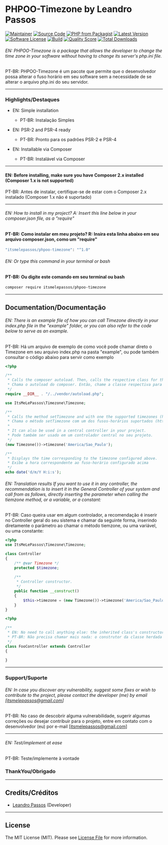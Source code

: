# PHPOO-Timezone by Leandro Passos

[![Maintainer](http://img.shields.io/badge/maintainer-@itsmelepassos-blue.svg?style=flat-square)](https://twitter.com/itsmelepassos)
[![Source Code](http://img.shields.io/badge/source-itsmelepassos/phpoo--timezone-blue.svg?style=flat-square)](https://github.com/itsmelepassos/phpoo-timezone)
[![PHP from Packagist](https://img.shields.io/packagist/php-v/itsmelepassos/phpo--timezone.svg?style=flat-square)](https://packagist.org/packages/itsmelepassos/phpoo-timezone)
[![Latest Version](https://img.shields.io/github/release/itsmelepassos/phpoo-timezone.svg?style=flat-square)](https://github.com/itsmelepassos/phpoo-timezone/releases)
[![Software License](https://img.shields.io/badge/license-MIT-brightgreen.svg?style=flat-square)](LICENSE)
[![Build](https://img.shields.io/scrutinizer/build/g/itsmelepassos/phpoo-timezone.svg?style=flat-square)](https://scrutinizer-ci.com/g/itsmelepassos/phpoo-timezone)
[![Quality Score](https://img.shields.io/scrutinizer/g/itsmelepassos/phpoo-timezone.svg?style=flat-square)](https://scrutinizer-ci.com/g/itsmelepassos/phpoo-timezone)
[![Total Downloads](https://img.shields.io/packagist/dt/itsmelepassos/phpoo-timezone.svg?style=flat-square)](https://packagist.org/packages/itsmelepassos/phpoo-timezone)

###### EN: PHPOO-Timezone is a package that allows the developer to change the time zone in your software without having to change its server's php.ini file.

PT-BR: PHPOO-Timezone é um pacote que permite que o desenvolvedor possa alterar o fuso horário em seu software sem a
necessidade de se alterar o arquivo php.ini do seu servidor.

---

### Highlights/Destaques

- EN: Simple installation
    - PT-BR: Instalação Simples


- EN: PSR-2 and PSR-4 ready
    - PT-BR: Pronto para os padrões PSR-2 e PSR-4


- EN: Installable via Composer
    - PT-BR: Instalável via Composer

---
#### EN: Before installing, make sure you have Composer 2.x installed (Composer 1.x is not supported)
PT-BR: Antes de instalar, certifique-se de estar com o Composer 2.x instalado (Composer 1.x não é suportado)

---

###### EN: How to install in my project? A: Insert this line below in your composer.json file, as a "require"

#### PT-BR: Como instalar em meu projeto? R: Insira esta linha abaixo em seu arquivo composer.json, como um "require"

```bash
"itsmelepassos/phpoo-timezone": "^1.0"
```

###### EN: Or type this command in your terminal or bash

#### PT-BR: Ou digite este comando em seu terminal ou bash

```bash
composer require itsmelepassos/phpoo-timezone
```

---

## Documentation/Documentação

###### EN: There is an example file of how you can call Timezone directly in your index.php file in the "example" folder, or you can also refer to the code below to serve as an example.

PT-BR: Há um arquivo de exemplo de como você pode chamar direto o Timezone em seu arquivo index.php na pasta "example",
ou pode também consultar o código abaixo para servir como exemplo

```php
<?php

/**
 * Calls the composer autoload. Then, calls the respective class for the timezone.
 * Chama o autoload do composer. Então, chame a classe respectiva para o fuso-horário.
 */
require __DIR__ . "/../vendor/autoload.php";

use ItsMeLePassos\Timezone\Timezone;

/**
 * Calls the method setTimezone and with one the supported timezones (https://www.php.net/manual/en/timezones.php).
 * Chama o método setTimezone com um dos fusos-horários suportados (https://www.php.net/manual/en/timezones.php).
 *
 * It can also be used in a central controller in your project.
 * Pode também ser usado em um controlador central no seu projeto.
 */
(new Timezone())->timezone('America/Sao_Paulo');

/**
 * Displays the time corresponding to the timezone configured above.
 * Exibe a hora correspondente ao fuso-horário configurado acima
 */
echo date('d/m/Y H:i:s');
```

###### EN: Translation results If you want to use it in any controller, the recommendation is to insert it in the General Controller of your system and call from as follows, directly inserting the parameter when calling the tiemzone method, or a variable, or a constant:

PT-BR: Caso queira usar em algum controlador, a recomendação é inserir no Controller geral do seu sistema e chamar da
seguinte forma, inserindo diretamente o parâmetro ao chamar o método tiemzone, ou uma variável, ou uma constante:

```php
<?php
use ItsMeLePassos\Timezone\Timezone;

class Controller
{
    /** @var Timezone */
    protected $timezone;
    
    /**
     * Controller constructor.
     */
    public function __construct()
    {
        $this->timezone = (new Timezone())->timezone('America/Sao_Paulo');
    }
}
```

```php
<?php

/**
 * EN: No need to call anything else: the inherited class's constructor already assigns the custom timezone.
 * PT-BR: Não precisa chamar mais nada: o construtor da classe herdada já atribui o fuso horário personalizado.
 */
class FooController extends Controller
{
    
}
```

---

### Support/Suporte

###### EN: In case you discover any vulnerability, suggest some fixes or wish to contribute to the project, please contact the developer (me) by email [itsmelepassos@gmail.com]

PT-BR: No caso de descobrir alguma vulnerabilidade, sugerir algumas correções ou desejar contribuir para o projeto,
entre em contato com o desenvolvedor (eu) por e-mail [itsmelepassos@gmail.com]

---

###### EN: Test/implement at ease
PT-BR: Teste/implemente à vontade

### ThankYou/Obrigado

---

## Credits/Créditos

- [Leandro Passos](https://github.com/itsmelepassos) (Developer)

---

## License

The MIT License (MIT). Please see [License File](https://github.com/itsmelepassos/phpoo-timezone/blob/master/LICENSE)
for more information.